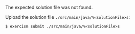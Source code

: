 The expected solution file was not found.

Upload the solution file `./src/main/java/%<solutionFile>s`:

```
$ exercism submit ./src/main/java/%<solutionFile>s
```
